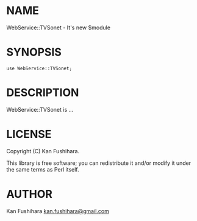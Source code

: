 # NAME

WebService::TVSonet - It's new $module

# SYNOPSIS

    use WebService::TVSonet;

# DESCRIPTION

WebService::TVSonet is ...

# LICENSE

Copyright (C) Kan Fushihara.

This library is free software; you can redistribute it and/or modify
it under the same terms as Perl itself.

# AUTHOR

Kan Fushihara <kan.fushihara@gmail.com>
